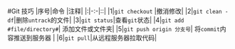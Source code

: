 #Git 技巧
|序号|命令 |注释|
|:|-:-|::|
|1|`git checkout` |撤消修改|
|2|`git clean -df`|删除`untrack`的文件|
|3|`git status`|查看`git`状态|
|4|`git add #file/directory#`| 添加文件或文件夹|
|5|`git push origin 分支号`| 将`commit`内容推送到服务器 |
|6|`git pull`|从远程服务器拉取代码|

